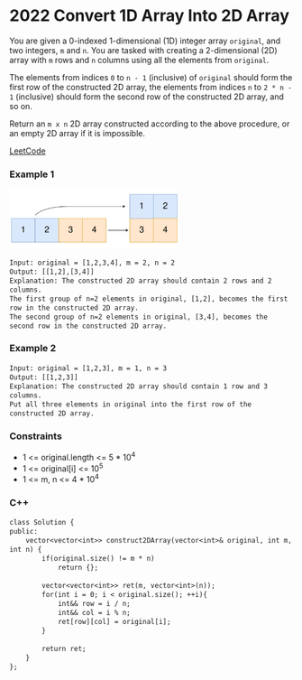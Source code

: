 # 2022 Convert 1D Array Into 2D Array

You are given a 0-indexed 1-dimensional (1D) integer array `original`, and two integers, `m` and `n`. You are tasked with creating a 2-dimensional (2D) array with  `m` rows and `n` columns using all the elements from `original`.

The elements from indices `0` to `n - 1` (inclusive) of `original` should form the first row of the constructed 2D array, the elements from indices `n` to `2 * n - 1` (inclusive) should form the second row of the constructed 2D array, and so on.

Return an `m x n` 2D array constructed according to the above procedure, or an empty 2D array if it is impossible.

[LeetCode](https://leetcode.cn/problems/maximum-difference-between-increasing-elements/)

### Example 1

<img src="img/2022.png" width = "300"/>

```
Input: original = [1,2,3,4], m = 2, n = 2
Output: [[1,2],[3,4]]
Explanation: The constructed 2D array should contain 2 rows and 2 columns.
The first group of n=2 elements in original, [1,2], becomes the first row in the constructed 2D array.
The second group of n=2 elements in original, [3,4], becomes the second row in the constructed 2D array.
```

### Example 2

```
Input: original = [1,2,3], m = 1, n = 3
Output: [[1,2,3]]
Explanation: The constructed 2D array should contain 1 row and 3 columns.
Put all three elements in original into the first row of the constructed 2D array.
```

### Constraints

* 1 <= original.length <= 5 * 10<sup>4</sup>
* 1 <= original[i] <= 10<sup>5</sup>
* 1 <= m, n <= 4 * 10<sup>4</sup>

### C++ 

```
class Solution {
public:
    vector<vector<int>> construct2DArray(vector<int>& original, int m, int n) {
        if(original.size() != m * n)
            return {};

        vector<vector<int>> ret(m, vector<int>(n));
        for(int i = 0; i < original.size(); ++i){
            int&& row = i / n;
            int&& col = i % n;
            ret[row][col] = original[i];
        }

        return ret;
    }
};
```